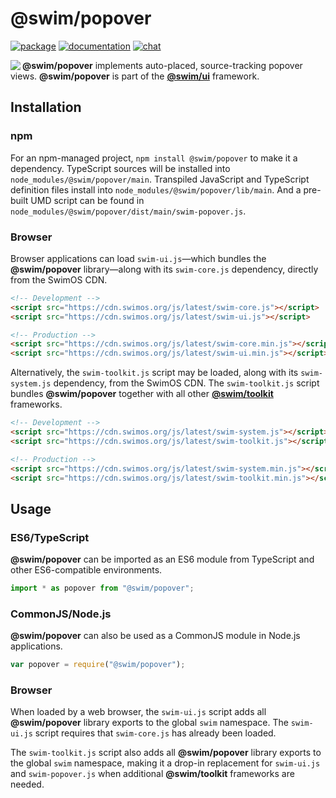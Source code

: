 # @swim/popover

[![package](https://img.shields.io/npm/v/@swim/popover.svg)](https://www.npmjs.com/package/@swim/popover)
[![documentation](https://img.shields.io/badge/doc-TypeDoc-blue.svg)](https://docs.swimos.org/js/latest/modules/_swim_popover.html)
[![chat](https://img.shields.io/badge/chat-Gitter-green.svg)](https://gitter.im/swimos/community)

<a href="https://www.swimos.org"><img src="https://docs.swimos.org/readme/marlin-blue.svg" align="left"></a>

**@swim/popover** implements auto-placed, source-tracking popover views.
**@swim/popover** is part of the
[**@swim/ui**](https://github.com/swimos/swim/tree/master/swim-toolkit-js/swim-ui-js/@swim/ui) framework.

## Installation

### npm

For an npm-managed project, `npm install @swim/popover` to make it a dependency.
TypeScript sources will be installed into `node_modules/@swim/popover/main`.
Transpiled JavaScript and TypeScript definition files install into
`node_modules/@swim/popover/lib/main`.  And a pre-built UMD script can
be found in `node_modules/@swim/popover/dist/main/swim-popover.js`.

### Browser

Browser applications can load `swim-ui.js`—which bundles the **@swim/popover**
library—along with its `swim-core.js` dependency, directly from the SwimOS CDN.

```html
<!-- Development -->
<script src="https://cdn.swimos.org/js/latest/swim-core.js"></script>
<script src="https://cdn.swimos.org/js/latest/swim-ui.js"></script>

<!-- Production -->
<script src="https://cdn.swimos.org/js/latest/swim-core.min.js"></script>
<script src="https://cdn.swimos.org/js/latest/swim-ui.min.js"></script>
```

Alternatively, the `swim-toolkit.js` script may be loaded, along with its
`swim-system.js` dependency, from the SwimOS CDN.  The `swim-toolkit.js`
script bundles **@swim/popover** together with all other
[**@swim/toolkit**](https://github.com/swimos/swim/tree/master/swim-toolkit-js/@swim/toolkit)
frameworks.

```html
<!-- Development -->
<script src="https://cdn.swimos.org/js/latest/swim-system.js"></script>
<script src="https://cdn.swimos.org/js/latest/swim-toolkit.js"></script>

<!-- Production -->
<script src="https://cdn.swimos.org/js/latest/swim-system.min.js"></script>
<script src="https://cdn.swimos.org/js/latest/swim-toolkit.min.js"></script>
```

## Usage

### ES6/TypeScript

**@swim/popover** can be imported as an ES6 module from TypeScript and other
ES6-compatible environments.

```typescript
import * as popover from "@swim/popover";
```

### CommonJS/Node.js

**@swim/popover** can also be used as a CommonJS module in Node.js applications.

```javascript
var popover = require("@swim/popover");
```

### Browser

When loaded by a web browser, the `swim-ui.js` script adds all
**@swim/popover** library exports to the global `swim` namespace.  The
`swim-ui.js` script requires that `swim-core.js` has already been loaded.

The `swim-toolkit.js` script also adds all **@swim/popover** library
exports to the global `swim` namespace, making it a drop-in replacement for
`swim-ui.js` and `swim-popover.js` when additional **@swim/toolkit** frameworks
are needed.
